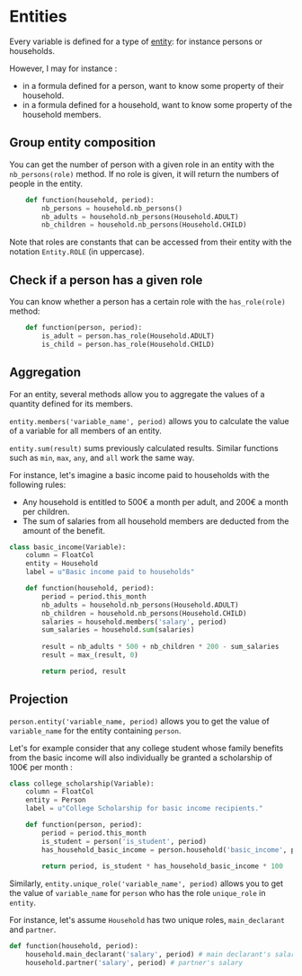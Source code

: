 # Entities

Every variable is defined for a type of [entity](../person,_entities,_role.md): for instance persons or households.

However, I may for instance :
- in a formula defined for a person, want to know some property of their household.
- in a formula defined for a household, want to know some property of the household members.

## Group entity composition

You can get the number of person with a given role in an entity with the `nb_persons(role)` method. If no role is given, it will return the numbers of people in the entity.

```py
    def function(household, period):
        nb_persons = household.nb_persons()
        nb_adults = household.nb_persons(Household.ADULT)
        nb_children = household.nb_persons(Household.CHILD)
```

Note that roles are constants that can be accessed from their entity with the notation `Entity.ROLE` (in uppercase).

## Check if a person has a given role

You can know whether a person has a certain role with the `has_role(role)` method:

```py
    def function(person, period):
        is_adult = person.has_role(Household.ADULT)
        is_child = person.has_role(Household.CHILD)
```


## Aggregation

For an entity, several methods allow you to aggregate the values of a quantity defined for its members.

`entity.members('variable_name', period)` allows you to calculate the value of a variable for all members of an entity.

`entity.sum(result)` sums previously calculated results. Similar functions such as `min`, `max`, `any`, and `all` work the same way.

For instance, let's imagine a basic income paid to households with the following rules:
* Any household is entitled to 500€ a month per adult, and 200€ a month per children.
* The sum of salaries from all household members are deducted from the amount of the benefit.

```py
class basic_income(Variable):
    column = FloatCol
    entity = Household
    label = u"Basic income paid to households"

    def function(household, period):
        period = period.this_month
        nb_adults = household.nb_persons(Household.ADULT)
        nb_children = household.nb_persons(Household.CHILD)
        salaries = household.members('salary', period)
        sum_salaries = household.sum(salaries)
        
        result = nb_adults * 500 + nb_children * 200 - sum_salaries
        result = max_(result, 0)

        return period, result
```

## Projection

`person.entity('variable_name, period)` allows you to get the value of `variable_name` for the entity containing `person`.

Let's for example consider that any college student whose family benefits from the basic income will also individually be granted a scholarship of 100€ per month :

```py
class college_scholarship(Variable):
    column = FloatCol
    entity = Person
    label = u"College Scholarship for basic income recipients."

    def function(person, period):
        period = period.this_month
        is_student = person('is_student', period)
        has_household_basic_income = person.household('basic_income', period) > 0
                
        return period, is_student * has_household_basic_income * 100
```

Similarly, `entity.unique_role('variable_name', period)` allows you to get the value of `variable_name` for `person` who has the role `unique_role` in `entity`.

For instance, let's assume `Household` has two unique roles, `main_declarant` and `partner`.

```py
def function(household, period):
    household.main_declarant('salary', period) # main declarant's salary
    household.partner('salary', period) # partner's salary
```
